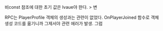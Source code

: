 비const 참조에 대한 초기 값은 lvaue야 한다. > 변

RPC는 PlayerProfile 객체의 생성과는 관련이 없었다. OnPlayerJoined 함수로 객체 생성 코드를 옮기니까 그제서야 관련 에러가 발생. 그럼